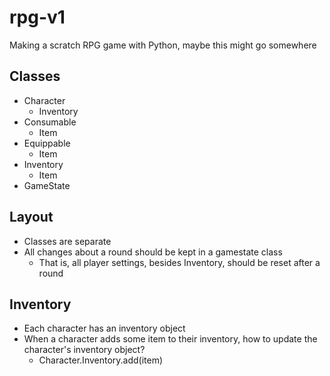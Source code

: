# rpg-v1
Making a scratch RPG game with Python, maybe this might go somewhere

## Classes
* Character
    * Inventory
* Consumable
    * Item
* Equippable
    * Item
* Inventory
    * Item
* GameState

## Layout
* Classes are separate
* All changes about a round should be kept in a gamestate class
    * That is, all player settings, besides Inventory, should be reset after a round

## Inventory
* Each character has an inventory object
* When a character adds some item to their inventory, how to update the character's inventory object?
    * Character.Inventory.add(item)